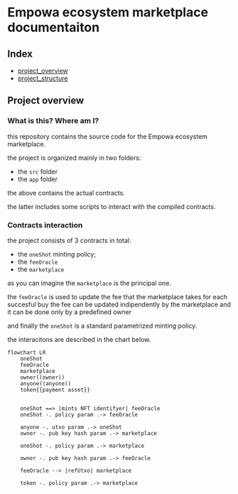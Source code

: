 # Empowa ecosystem marketplace documentaiton

## Index

- [project_overview](#project-overview)
- [project_structure](./project_structure/README.md)

## Project overview

### What is this? Where am I?

this repository contains the source code for the Empowa ecosystem marketplace.

the project is organized mainly in two folders:

- the `src` folder
- the `app` folder

the above contains the actual contracts.

the latter includes some scripts to interact with the compiled contracts.

### Contracts interaction

the project consists of 3 contracts in total:

- the `oneShot` minting policy;
- the `feeOracle`
- the `marketplace`

as you can imagine the `marketplace` is the principal one.

the `feeOracle` is used to update the fee that the marketplace takes for each succesful buy
the fee can be updated indipendently by the marketplace and it can be done only by a predefined owner

and finally the `oneShot` is a standard parametrized minting policy.

the interacitons are described in the chart below.

```mermaid
flowchart LR
    oneShot
    feeOracle
    marketplace
    owner((owner))
    anyone((anyone))
    token{{payment asset}}


    oneShot ==> |mints NFT identifyer| feeOracle
    oneShot -. policy param .-> feeOracle

    anyone -. utxo param .-> oneShot
    owner -. pub key hash param .-> marketplace

    oneShot -. policy param .-> marketplace
    
    owner -. pub key hash param .-> feeOracle

    feeOracle --> |refUtxo| marketplace
    
    token -. policy param .-> marketplace
```